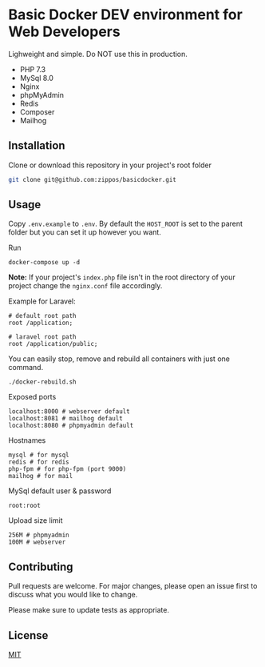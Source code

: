# Basic Docker DEV environment for Web Developers

Lighweight and simple. Do NOT use this in production.

* PHP 7.3
* MySql 8.0
* Nginx
* phpMyAdmin
* Redis
* Composer
* Mailhog

## Installation

Clone or download this repository in your project's root folder

```bash
git clone git@github.com:zippos/basicdocker.git
```

## Usage

Copy ```.env.example``` to ```.env```.
By default the ```HOST_ROOT``` is set to the parent folder but you can set it up however you want.

Run
```
docker-compose up -d
```

**Note:** If your project's ```index.php``` file isn't in the root directory of your project change the ```nginx.conf``` file accordingly.

Example for Laravel:
```
# default root path
root /application;

# laravel root path
root /application/public;
```

You can easily stop, remove and rebuild all containers with just one command.
```
./docker-rebuild.sh
```

Exposed ports
```
localhost:8000 # webserver default
localhost:8081 # mailhog default
localhost:8080 # phpmyadmin default
```

Hostnames
```
mysql # for mysql
redis # for redis
php-fpm # for php-fpm (port 9000)
mailhog # for mail
```

MySql default user & password
```
root:root
```

Upload size limit
```
256M # phpmyadmin
100M # webserver
```

## Contributing
Pull requests are welcome. For major changes, please open an issue first to discuss what you would like to change.

Please make sure to update tests as appropriate.

## License
[MIT](https://choosealicense.com/licenses/mit/)